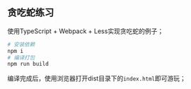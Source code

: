 ## **贪吃蛇练习**

使用TypeScript + Webpack + Less实现贪吃蛇的例子；

```bash
# 安装依赖
npm i
# 编译打包
npm run build
```

编译完成后，使用浏览器打开dist目录下的`index.html`即可游玩；

